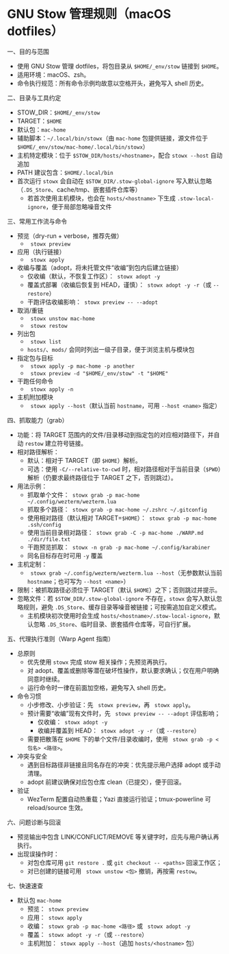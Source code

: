 # GNU Stow 管理规则（macOS dotfiles）

一、目的与范围
- 使用 GNU Stow 管理 dotfiles，将包目录从 `$HOME/_env/stow` 链接到 `$HOME`。
- 适用环境：macOS、zsh。
- 命令执行规范：所有命令示例均故意以空格开头，避免写入 shell 历史。

二、目录与工具约定
- STOW_DIR：`$HOME/_env/stow`
- TARGET：`$HOME`
- 默认包：`mac-home`
- 辅助脚本：`~/.local/bin/stowx`（由 `mac-home` 包提供链接，源文件位于 `$HOME/_env/stow/mac-home/.local/bin/stowx`）
- 主机特定模块：位于 `$STOW_DIR/hosts/<hostname>`，配合 `stowx --host` 自动追加
- PATH 建议包含：`$HOME/.local/bin`
- 首次运行 `stowx` 会自动在 `$STOW_DIR/.stow-global-ignore` 写入默认忽略（`.DS_Store`、cache/tmp、嵌套插件仓库等）
  - 若首次使用主机模块，也会在 `hosts/<hostname>` 下生成 `.stow-local-ignore`，便于局部忽略噪音文件

三、常用工作流与命令
- 预览（dry-run + verbose，推荐先做）
  -  ` stowx preview`
- 应用（执行链接）
  -  ` stowx apply`
- 收编与覆盖（adopt，将未托管文件“收编”到包内后建立链接）
  -  仅收编（默认，不恢复工作区）：` stowx adopt -y`
  -  覆盖式部署（收编后恢复到 HEAD，谨慎）：` stowx adopt -y -r`（或 `--restore`）
  -  干跑评估收编影响：` stowx preview -- --adopt`
- 取消/重链
  -  ` stowx unstow mac-home`
  -  ` stowx restow`
- 列出包
  -  ` stowx list`
    - `hosts/`、`mods/` 会同时列出一级子目录，便于浏览主机与模块包
- 指定包与目标
  -  ` stowx apply -p mac-home -p another`
  -  ` stowx preview -d "$HOME/_env/stow" -t "$HOME"`
- 干跑任何命令
  -  ` stowx apply -n`
- 主机附加模块
  -  ` stowx apply --host`（默认当前 `hostname`，可用 `--host <name>` 指定）

四、抓取能力（grab）
- 功能：将 TARGET 范围内的文件/目录移动到指定包的对应相对路径下，并自动 `restow` 建立符号链接。
- 相对路径解析：
  - 默认：相对于 TARGET（即 `$HOME`）解析。
  - 可选：使用 `-C/--relative-to-cwd` 时，相对路径相对于当前目录（`$PWD`）解析（仍要求最终路径位于 TARGET 之下，否则跳过）。
- 用法示例：
  - 抓取单个文件：` stowx grab -p mac-home ~/.config/wezterm/wezterm.lua`
  - 抓取多个路径：` stowx grab -p mac-home ~/.zshrc ~/.gitconfig`
  - 使用相对路径（默认相对 TARGET=`$HOME`）：` stowx grab -p mac-home .ssh/config`
  - 使用当前目录相对路径：` stowx grab -C -p mac-home ./WARP.md ./dir/file.txt`
  - 干跑预览抓取：` stowx -n grab -p mac-home ~/.config/karabiner`
  - 同名目标存在时可用 `-y` 覆盖
- 主机定制：
  - ` stowx grab ~/.config/wezterm/wezterm.lua --host`（无参数默认当前 `hostname`；也可写为 `--host <name>`）
- 限制：被抓取路径必须位于 TARGET（默认 `$HOME`）之下；否则跳过并提示。
- 忽略文件：若 `$STOW_DIR/.stow-global-ignore` 不存在，`stowx` 会写入默认忽略规则，避免 `.DS_Store`、缓存目录等噪音被链接；可按需追加自定义模式。
  - 主机模块初次使用时会生成 `hosts/<hostname>/.stow-local-ignore`，默认忽略 `.DS_Store`、临时目录、嵌套插件仓库等，可自行扩展。

五、代理执行准则（Warp Agent 指南）
- 总原则
  - 优先使用 `stowx` 完成 stow 相关操作；先预览再执行。
  - 对 adopt、覆盖或删除等潜在破坏性操作，默认要求确认；仅在用户明确同意时继续。
  - 运行命令时一律在前面加空格，避免写入 shell 历史。
- 命令习惯
  - 小步修改、小步验证：先 ` stowx preview`，再 ` stowx apply`。
  - 预计需要“收编”现有文件时，先 ` stowx preview -- --adopt` 评估影响；
    - 仅收编：` stowx adopt -y`
    - 收编并覆盖到 HEAD：` stowx adopt -y -r`（或 `--restore`）
  - 需要把散落在 `$HOME` 下的单个文件/目录收编时，使用 ` stowx grab -p <包名> <路径>`。
- 冲突与安全
  - 遇到目标路径非链接且同名存在的冲突：优先提示用户选择 adopt 或手动清理。
  - adopt 前建议确保对应包仓库 clean（已提交），便于回滚。
- 验证
  - WezTerm 配置自动热重载；Yazi 直接运行验证；tmux-powerline 可 reload/source 生效。

六、问题诊断与回滚
- 预览输出中包含 LINK/CONFLICT/REMOVE 等关键字时，应先与用户确认再执行。
- 出现误操作时：
  - 对包仓库可用 `git restore .` 或 `git checkout -- <paths>` 回滚工作区；
  - 对已创建的链接可用 ` stowx unstow <包>` 撤销，再按需 `restow`。

七、快速速查
- 默认包 `mac-home`
  - 预览：` stowx preview`
  - 应用：` stowx apply`
  - 收编：` stowx grab -p mac-home <路径>` 或 ` stowx adopt -y`
  - 覆盖：` stowx adopt -y -r`（或 `--restore`）
  - 主机附加：` stowx apply --host`（追加 `hosts/<hostname>` 包）
